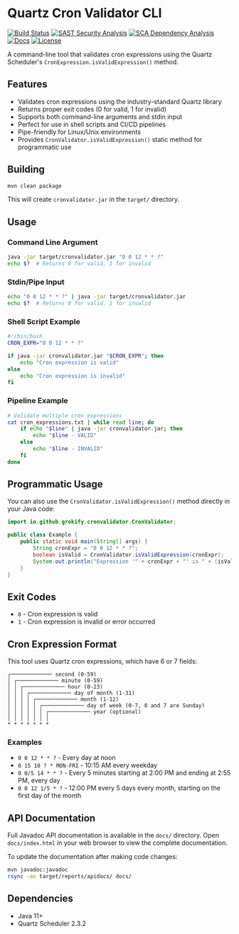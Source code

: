 # Quartz Cron Validator CLI

[![Build Status][build-status-svg]][build-status-url]
[![SAST Security Analysis][sast-status-svg]][sast-status-url]
[![SCA Dependency Analysis][sca-status-svg]][sca-status-url]
[![Docs][docs-javadoc-svg]][docs-javadoc-url]
[![License][license-svg]][license-url]

A command-line tool that validates cron expressions using the Quartz Scheduler's `CronExpression.isValidExpression()` method.

## Features

- Validates cron expressions using the industry-standard Quartz library
- Returns proper exit codes (0 for valid, 1 for invalid)
- Supports both command-line arguments and stdin input
- Perfect for use in shell scripts and CI/CD pipelines
- Pipe-friendly for Linux/Unix environments
- Provides `CronValidator.isValidExpression()` static method for programmatic use

## Building

```bash
mvn clean package
```

This will create `cronvalidator.jar` in the `target/` directory.

## Usage

### Command Line Argument
```bash
java -jar target/cronvalidator.jar "0 0 12 * * ?"
echo $?  # Returns 0 for valid, 1 for invalid
```

### Stdin/Pipe Input
```bash
echo "0 0 12 * * ?" | java -jar target/cronvalidator.jar
echo $?  # Returns 0 for valid, 1 for invalid
```

### Shell Script Example
```bash
#!/bin/bash
CRON_EXPR="0 0 12 * * ?"

if java -jar cronvalidator.jar "$CRON_EXPR"; then
    echo "Cron expression is valid"
else
    echo "Cron expression is invalid"
fi
```

### Pipeline Example
```bash
# Validate multiple cron expressions
cat cron_expressions.txt | while read line; do
    if echo "$line" | java -jar cronvalidator.jar; then
        echo "$line - VALID"
    else
        echo "$line - INVALID"
    fi
done
```

## Programmatic Usage

You can also use the `CronValidator.isValidExpression()` method directly in your Java code:

```java
import io.github.grokify.cronvalidator.CronValidator;

public class Example {
    public static void main(String[] args) {
        String cronExpr = "0 0 12 * * ?";
        boolean isValid = CronValidator.isValidExpression(cronExpr);
        System.out.println("Expression '" + cronExpr + "' is " + (isValid ? "valid" : "invalid"));
    }
}
```

## Exit Codes

- `0` - Cron expression is valid
- `1` - Cron expression is invalid or error occurred

## Cron Expression Format

This tool uses Quartz cron expressions, which have 6 or 7 fields:

```
┌───────────── second (0-59)
│ ┌───────────── minute (0-59)
│ │ ┌───────────── hour (0-23)
│ │ │ ┌───────────── day of month (1-31)
│ │ │ │ ┌───────────── month (1-12)
│ │ │ │ │ ┌───────────── day of week (0-7, 0 and 7 are Sunday)
│ │ │ │ │ │ ┌───────────── year (optional)
│ │ │ │ │ │ │
* * * * * * *
```

### Examples

- `0 0 12 * * ?` - Every day at noon
- `0 15 10 ? * MON-FRI` - 10:15 AM every weekday
- `0 0/5 14 * * ?` - Every 5 minutes starting at 2:00 PM and ending at 2:55 PM, every day
- `0 0 12 1/5 * ?` - 12:00 PM every 5 days every month, starting on the first day of the month

## API Documentation

Full Javadoc API documentation is available in the `docs/` directory. Open `docs/index.html` in your web browser to view the complete documentation.

To update the documentation after making code changes:
```bash
mvn javadoc:javadoc
rsync -av target/reports/apidocs/ docs/
```

## Dependencies

- Java 11+
- Quartz Scheduler 2.3.2

 [build-status-svg]: https://github.com/grokify/quartz-cron-validator/actions/workflows/ci.yaml/badge.svg?branch=main
 [build-status-url]: https://github.com/grokify/quartz-cron-validator/actions/workflows/ci.yaml
 [sast-status-svg]: https://github.com/grokify/quartz-cron-validator/actions/workflows/sast.yaml/badge.svg?branch=main
 [sast-status-url]: https://github.com/grokify/quartz-cron-validator/actions/workflows/sast.yaml
 [sca-status-svg]: https://github.com/grokify/quartz-cron-validator/actions/workflows/sca.yaml/badge.svg?branch=main
 [sca-status-url]: https://github.com/grokify/quartz-cron-validator/actions/workflows/sca.yaml
 [docs-javadoc-svg]: https://pkg.go.dev/badge/github.com/grokify/quartz-cron-validator
 [docs-javadoc-url]: https://grokify.github.io/quartz-cron-validator/
 [license-svg]: https://img.shields.io/badge/Javadoc-reference-blue.svg
 [license-url]: https://github.com/quartz-cron-validator/goauth/blob/master/LICENSE
